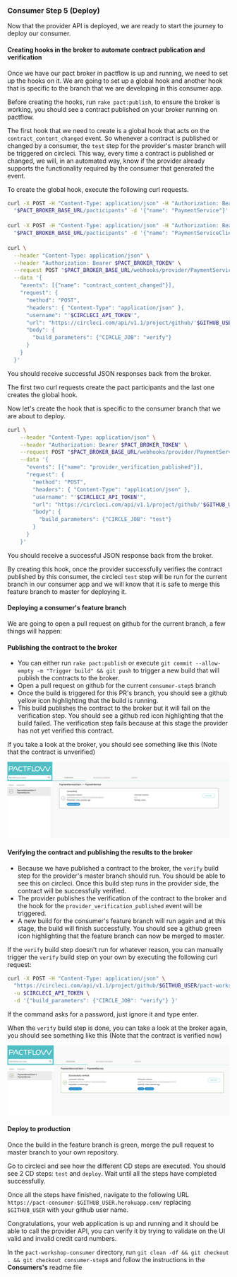 ### Consumer Step 5 (Deploy)

Now that the provider API is deployed, we are ready to start the journey to deploy our consumer.

#### Creating hooks in the broker to automate contract publication and verification

Once we have our pact broker in pactflow is up and running, we need to set up the hooks on it. We are going to set up a global hook and another hook that is specific to the branch that we are developing in this consumer app.

Before creating the hooks, run `rake pact:publish`, to ensure the broker is working, you should see a contract published on your broker running on pactflow.

The first hook that we need to create is a global hook that acts on the `contract_content_changed` event. So whenever a contract is published or changed by a consumer, the `test` step for the provider's master branch will be triggered on circleci. This way, every time a contract is published or changed, we will, in an automated way, know if the provider already supports the functionality required by the consumer that generated the event.

To create the global hook, execute the following curl requests.

```bash
curl -X POST -H "Content-Type: application/json" -H "Authorization: Bearer $PACT_BROKER_TOKEN" \
  "$PACT_BROKER_BASE_URL/pacticipants" -d '{"name": "PaymentService"}'

curl -X POST -H "Content-Type: application/json" -H "Authorization: Bearer $PACT_BROKER_TOKEN" \
  "$PACT_BROKER_BASE_URL/pacticipants" -d '{"name": "PaymentServiceClient"}'

curl \
  --header "Content-Type: application/json" \
  --header "Authorization: Bearer $PACT_BROKER_TOKEN" \
  --request POST "$PACT_BROKER_BASE_URL/webhooks/provider/PaymentService/consumer/PaymentServiceClient" \
  --data '{
    "events": [{"name": "contract_content_changed"}],
    "request": {
      "method": "POST",
      "headers": { "Content-Type": "application/json" },
      "username": "'$CIRCLECI_API_TOKEN'",
      "url": "https://circleci.com/api/v1.1/project/github/'$GITHUB_USER'/pact-workshop-provider/tree/master",
      "body": {
        "build_parameters": {"CIRCLE_JOB": "verify"}
      }
    }
  }'
```

You should receive successful JSON responses back from the broker.

The first two curl requests create the pact participants and the last one creates the global hook.

Now let's create the hook that is specific to the consumer branch that we are about to deploy.

```bash
curl \
	--header "Content-Type: application/json" \
	--header "Authorization: Bearer $PACT_BROKER_TOKEN" \
	--request POST "$PACT_BROKER_BASE_URL/webhooks/provider/PaymentService/consumer/PaymentServiceClient" \
	--data '{
	  "events": [{"name": "provider_verification_published"}],
	  "request": {
	    "method": "POST",
	    "headers": { "Content-Type": "application/json" },
	    "username": "'$CIRCLECI_API_TOKEN'",
	    "url": "https://circleci.com/api/v1.1/project/github/'$GITHUB_USER'/pact-workshop-consumer/tree/consumer-step5",
	    "body": {
	      "build_parameters": {"CIRCLE_JOB": "test"}
	    }
	  }
	}'
```

You should receive a successful JSON response back from the broker.

By creating this hook, once the provider successfully verifies the contract published by this consumer, the circleci `test` step will be run for the current branch in our consumer app and we will know that it is safe to merge this feature branch to master for deploying it.

#### Deploying a consumer's feature branch

We are going to open a pull request on github for the current branch, a few things will happen:

#### Publishing the contract to the broker

- You can either run `rake pact:publish` or execute `git commit --allow-empty -m "Trigger build" && git push` to trigger a new build that will publish the contracts to the broker.
- Open a pull request on github for the current `consumer-step5` branch
- Once the build is triggered for this PR's branch, you should see a github yellow icon highlighting that the build is running.
- This build publishes the contract to the broker but it will fail on the verification step. You should see a github red icon highlighting that the build failed. The verification step fails because at this stage the provider has not yet verified this contract.

If you take a look at the broker, you should see something like this (Note that the contract is unverified)

![Broker unverified contract](resources/broker-step1.png "Broker unverified contract")

#### Verifying the contract and publishing the results to the broker

- Because we have published a contract to the broker, the `verify` build step for the provider's master branch should run. You should be able to see this on circleci. Once this build step runs in the provider side, the contract will be successfully verified.
- The provider publishes the verification of the contract to the broker and the hook for the `provider_verification_published` event will be triggered.
- A new build for the consumer's feature branch will run again and at this stage, the build will finish successfully. You should see a github green icon highlighting that the feature branch can now be merged to master.

If the `verify` build step doesn't run for whatever reason, you can manually trigger the `verify` build step on your own by executing the following curl request:

```bash
curl -X POST -H "Content-Type: application/json" \
  "https://circleci.com/api/v1.1/project/github/$GITHUB_USER/pact-workshop-provider/tree/master" \
  -u $CIRCLECI_API_TOKEN \
  -d '{"build_parameters": {"CIRCLE_JOB": "verify"} }'
```

If the command asks for a password, just ignore it and type enter.

When the `verify` build step is done, you can take a look at the broker again, you should see something like this (Note that the contract is verified now)

![Broker verified contract](resources/broker-step2.png "Broker verified contract")

#### Deploy to production

Once the build in the feature branch is green, merge the pull request to master branch to your own repository.

Go to circleci and see how the different CD steps are executed. You should see 2 CD steps: `test` and `deploy`. Wait until all the steps have completed successfully.

Once all the steps have finished, navigate to the following URL `https://pact-consumer-$GITHUB_USER.herokuapp.com/` replacing `$GITHUB_USER` with your github user name.

Congratulations, your web application is up and running and it should be able to call the provider API, you can verify it by trying to validate on the UI valid and invalid credit card numbers.

In the `pact-workshop-consumer` directory, run `git clean -df && git checkout . && git checkout consumer-step6` and follow the instructions in the **Consumers's** readme file

